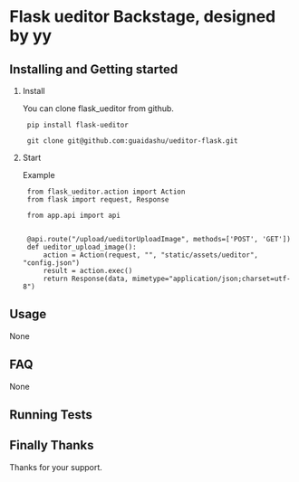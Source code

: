 # **Flask ueditor Backstage, designed by yy**

## Installing and Getting started

1. Install
  
    You can clone flask_ueditor from github.

  	    pip install flask-ueditor
  
        git clone git@github.com:guaidashu/ueditor-flask.git
   
2. Start

    Example

  	    from flask_ueditor.action import Action
	    from flask import request, Response

	    from app.api import api


	    @api.route("/upload/ueditorUploadImage", methods=['POST', 'GET'])
	    def ueditor_upload_image():
	        action = Action(request, "", "static/assets/ueditor", "config.json")
	        result = action.exec()
	        return Response(data, mimetype="application/json;charset=utf-8")


## Usage

None

## FAQ

None

## Running Tests

## Finally Thanks 

Thanks for your support.